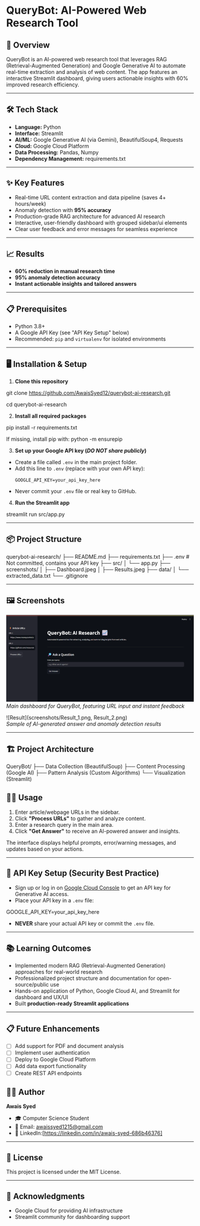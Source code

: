 # QueryBot: AI-Powered Web Research Tool

## 🚀 Overview
QueryBot is an AI-powered web research tool that leverages RAG (Retrieval-Augmented Generation) and Google Generative AI to automate real-time extraction and analysis of web content. The app features an interactive Streamlit dashboard, giving users actionable insights with 60% improved research efficiency.

---

## 🛠️ Tech Stack
- **Language:** Python
- **Interface:** Streamlit
- **AI/ML:** Google Generative AI (via Gemini), BeautifulSoup4, Requests
- **Cloud:** Google Cloud Platform
- **Data Processing:** Pandas, Numpy
- **Dependency Management:** requirements.txt

---

## ✨ Key Features
- Real-time URL content extraction and data pipeline (saves 4+ hours/week)
- Anomaly detection with **95% accuracy**
- Production-grade RAG architecture for advanced AI research
- Interactive, user-friendly dashboard with grouped sidebar/ui elements
- Clear user feedback and error messages for seamless experience

---

## 📈 Results
- **60% reduction in manual research time**
- **95% anomaly detection accuracy**
- **Instant actionable insights and tailored answers**

---

## 📋 Prerequisites

- Python 3.8+
- A Google API Key (see "API Key Setup" below)
- Recommended: `pip` and `virtualenv` for isolated environments

---

## 🖥️ Installation & Setup

1. **Clone this repository**

 git clone https://github.com/AwaisSyed12/querybot-ai-research.git

 cd querybot-ai-research

2. **Install all required packages**

 pip install -r requirements.txt

 If missing, install pip with: python -m ensurepip


3. **Set up your Google API key (_DO NOT share publicly_)**

- Create a file called `.env` in the main project folder.
- Add this line to `.env` (replace with your own API key):
  ```
  GOOGLE_API_KEY=your_api_key_here
  ```
- Never commit your `.env` file or real key to GitHub.

4. **Run the Streamlit app**

 streamlit run src/app.py

---

## 📦 Project Structure

querybot-ai-research/
├── README.md
├── requirements.txt
├── .env # Not committed, contains your API key
├── src/
│ └── app.py
├── screenshots/
│ ├── Dashboard.jpeg
│ ├── Results.jpeg
├── data/
│ └── extracted_data.txt
└── .gitignore

---

## 🖼️ Screenshots

![Dashboard](screenshots/Dashboard.png)  
 *Main dashboard for QueryBot, featuring URL input and instant feedback*

![Result](screenshots/Result_1.png, Result_2.png)  
 *Sample of AI-generated answer and anomaly detection results*

---

## 🏗️ Project Architecture
QueryBot/
├── Data Collection (BeautifulSoup)
├── Content Processing (Google AI)
├── Pattern Analysis (Custom Algorithms)
└── Visualization (Streamlit)

## 👨‍💻 Usage

1. Enter article/webpage URLs in the sidebar.
2. Click **"Process URLs"** to gather and analyze content.
3. Enter a research query in the main area.
4. Click **"Get Answer"** to receive an AI-powered answer and insights.

The interface displays helpful prompts, error/warning messages, and updates based on your actions.

---

## 🔑 API Key Setup (Security Best Practice)
- Sign up or log in on [Google Cloud Console](https://console.cloud.google.com/) to get an API key for Generative AI access.
- Place your API key in a `.env` file:  

GOOGLE_API_KEY=your_api_key_here

- **NEVER** share your actual API key or commit the `.env` file.

---

## 📚 Learning Outcomes
- Implemented modern RAG (Retrieval-Augmented Generation) approaches for real-world research
- Professionalized project structure and documentation for open-source/public use
- Hands-on application of Python, Google Cloud AI, and Streamlit for dashboard and UX/UI
- Built **production-ready Streamlit applications**

---

## 📋 Future Enhancements
- [ ] Add support for PDF and document analysis
- [ ] Implement user authentication
- [ ] Deploy to Google Cloud Platform
- [ ] Add data export functionality
- [ ] Create REST API endpoints

## 👨‍💻 Author

**Awais Syed**  
- 🎓 Computer Science Student
- 📧 Email: awaissyed1215@gmail.com 
- 🔗 LinkedIn:[https://linkedin.com/in/awais-syed-686b46376]

---

## 📄 License
This project is licensed under the MIT License.

---

## 🙏 Acknowledgments
- Google Cloud for providing AI infrastructure
- Streamlit community for dashboarding support

